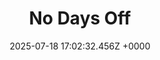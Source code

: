 ---
title: "No Days Off"
link: "https://nodaysoff.run"
date: "2025-07-18 17:02:32.456Z +0000"
description: "Running everyday since July 11, 2015"
category: "web"
---
